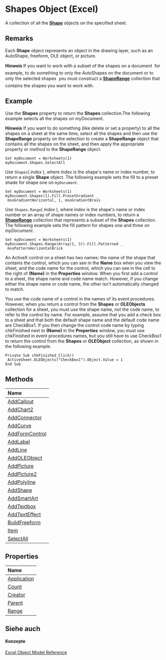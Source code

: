 
# Shapes Object (Excel)

A collection of all the  **[Shape](8f01fcd1-b7d9-5216-2de5-40fb6648a403.md)** objects on the specified sheet.


## Remarks

 Each **Shape** object represents an object in the drawing layer, such as an AutoShape, freeform, OLE object, or picture.


 **Hinweis**  If you want to work with a subset of the shapes on a document  for example, to do something to only the AutoShapes on the document or to only the selected shapes  you must construct a  **[ShapeRange](e1b8229c-73a0-4a77-5e00-4bcec9032260.md)** collection that contains the shapes you want to work with.


## Example

Use the  **Shapes** property to return the **Shapes** collection.The following example selects all the shapes on myDocument.


 **Hinweis**  If you want to do something (like delete or set a property) to all the shapes on a sheet at the same time, select all the shapes and then use the  **ShapeRange** property on the selection to create a **ShapeRange** object that contains all the shapes on the sheet, and then apply the appropriate property or method to the **ShapeRange** object.


```
Set myDocument = Worksheets(1) 
myDocument.Shapes.SelectAll
```

Use  `Shapes`( _index_ ), where _index_ is the shape's name or index number, to return a single **Shape** object. The following example sets the fill to a preset shade for shape one on `myDocument`.




```
Set myDocument = Worksheets(1) 
myDocument.Shapes(1).Fill.PresetGradient _ 
 msoGradientHorizontal, 1, msoGradientBrass
```

Use  `Shapes.Range`( _index_ ), where _index_ is the shape's name or index number or an array of shape names or index numbers, to return a **[ShapeRange](e1b8229c-73a0-4a77-5e00-4bcec9032260.md)** collection that represents a subset of the **Shapes** collection. The following example sets the fill pattern for shapes one and three on _myDocument_.




```
Set myDocument = Worksheets(1) 
myDocument.Shapes.Range(Array(1, 3)).Fill.Patterned _ 
 msoPatternHorizontalBrick
```

An ActiveX control on a sheet has two names: the name of the shape that contains the control, which you can see in the  **Name** box when you view the sheet, and the code name for the control, which you can see in the cell to the right of **(Name)** in the **Properties** window. When you first add a control to a sheet, the shape name and code name match. However, if you change either the shape name or code name, the other isn't automatically changed to match.



You use the code name of a control in the names of its event procedures. However, when you return a control from the  **Shapes** or **OLEObjects** collection for a sheet, you must use the shape name, not the code name, to refer to the control by name. For example, assume that you add a check box to a sheet and that both the default shape name and the default code name are CheckBox1. If you then change the control code name by typing chkFinished next to **(Name)** in the **Properties** window, you must use chkFinished in event procedures names, but you still have to use CheckBox1 to return the control from the **Shapes** or **OLEObject** collection, as shown in the following example.




```
Private Sub chkFinished_Click() 
 ActiveSheet.OLEObjects("CheckBox1").Object.Value = 1 
End Sub
```


## Methods



|**Name**|
|:-----|
|[AddCallout](b98ea95d-210b-34cc-c999-e7ce0a3e3a72.md)|
|[AddChart2](2d4569df-2f77-40d5-5f81-859e13e0abb7.md)|
|[AddConnector](7ea648eb-ac6b-981d-652b-40cea1b3a8da.md)|
|[AddCurve](745c62fe-5a62-7ef7-6dc8-d34cada4e57d.md)|
|[AddFormControl](c1654020-630c-b988-54f1-99a2f2a93e56.md)|
|[AddLabel](eb0bfb2a-51ab-ce65-0ef2-aa964d3b08ba.md)|
|[AddLine](f2186af3-c28a-4196-a00e-00cc66d28f71.md)|
|[AddOLEObject](6e73970f-3c2d-0e4d-8974-14e478bf489a.md)|
|[AddPicture](50a46fce-e87d-d5a8-3218-7843788f82bb.md)|
|[AddPicture2](89990ad0-efbc-4262-9ab9-c00c7deac9b5.md)|
|[AddPolyline](b9caacf9-c87c-224e-c948-a96aceb3a0ee.md)|
|[AddShape](5d08e6d5-2875-795a-8fe1-f4032d4d3fc0.md)|
|[AddSmartArt](e18a53ef-7649-34be-a264-aa545dd3d012.md)|
|[AddTextbox](c594be81-95e6-37da-2c55-418f11ad7554.md)|
|[AddTextEffect](ace2bd71-455d-d187-7fb0-77eed879ff95.md)|
|[BuildFreeform](0eec4b87-1a40-1e60-a66a-a8bb2b2f7efa.md)|
|[Item](efd7e247-5976-95b1-3365-34997feb323f.md)|
|[SelectAll](322f53c0-3a01-ce08-6112-89447f5ce686.md)|

## Properties



|**Name**|
|:-----|
|[Application](993f5112-5c35-d938-2411-64b3d5a3db95.md)|
|[Count](b08b503a-a812-970c-bb10-54c5e9c3a46a.md)|
|[Creator](937cc87a-96a7-d1dc-7c06-0693f50293ea.md)|
|[Parent](68b8a251-42af-75ed-20ed-0fc4da492605.md)|
|[Range](8158e8aa-76e3-4d11-860d-aa3dcde6e0ca.md)|

## Siehe auch


#### Konzepte


[Excel Object Model Reference](11ea8598-8a20-92d5-f98b-0da04263bf2c.md)